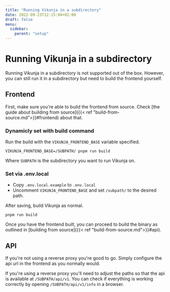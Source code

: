 ```yaml
---
title: "Running Vikunja in a subdirectory"
date: 2022-09-23T12:15:04+02:00
draft: false
menu:
  sidebar:
    parent: "setup"
---
```


# Running Vikunja in a subdirectory

Running Vikunja in a subdirectory is not supported out of the box.
However, you can still run it in a subdirectory but need to build the frontend yourself.

## Frontend

First, make sure you're able to build the frontend from source.
Check [the guide about building from source]({{< ref "build-from-source.md">}}#frontend) about that.

### Dynamicly set with build command

Run the build with the `VIKUNJA_FRONTEND_BASE` variable specified.

```
VIKUNJA_FRONTEND_BASE=/SUBPATH/ pnpm run build
```

Where `SUBPATH` is the subdirectory you want to run Vikunja on.

### Set via .env.local

* Copy `.env.local.example` to `.env.local`
* Uncomment `VIKUNJA_FRONTEND_BASE` and set `/subpath/` to the desired path.

After saving, build Vikunja as normal.

```
pnpm run build
```

Once you have the frontend built, you can proceed to build the binary as outlined in [building from source]({{< ref "build-from-source.md">}}#api).

## API

If you're not using a reverse proxy you're good to go.
Simply configure the api url in the frontend as you normally would.

If you're using a reverse proxy you'll need to adjust the paths so that the api is available at `/SUBPATH/api/v1`.
You can check if everything is working correctly by opening `/SUBPATH/api/v1/info` in a browser.
